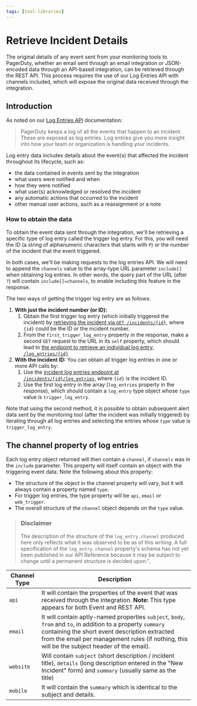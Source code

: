 ```yaml
---
tags: [tool-libraries]
---
```


# Retrieve Incident Details

The original details of any event sent from your monitoring tools to PagerDuty, whether an email sent through an email integration or JSON-encoded data through an API-based integration, can be retrieved through the REST API. This process requires the use of our Log Entries API with channels included, which will expose the original data received through the integration.

## Introduction

As noted on our [Log Entries API](https://api-reference.pagerduty.com/#!/Log_Entries/get_log_entries) documentation:

> PagerDuty keeps a log of all the events that happen to an incident. These are exposed as log entries. Log entries give you more insight into how your team or organization is handling your incidents.

Log entry data includes details about the event(s) that affected the incident throughout its lifecycle, such as:

* the data contained in events sent by the integration
* what users were notified and when
* how they were notified
* what user(s) acknowledged or resolved the incident
* any automatic actions that occurred to the incident
* other manual user actions, such as a reassignment or a note

### How to obtain the data

To obtain the event data sent through the integration, we'll be retrieving a specific type of log entry called the trigger log entry. For this, you will need the ID (a string of alphanumeric characters that starts with `P`) or the number of the incident that the event triggered.

In both cases, we'll be making requests to the log entries API. We will need to append the `channels` value to the array-type URL parameter `include[]` when obtaining log entries. In other words, the query part of the URL (after `?`) will contain `include[]=channels`, to enable including this feature in the response.

The two ways of getting the trigger log entry are as follows:

1. **With just the incident number (or ID):**
    1. Obtain the first trigger log entry (which initially triggered the incident) by [retrieving the incident via `GET /incidents/{id}`](https://api-reference.pagerduty.com/#!/Incidents/get_incidents_id), where `{id}` could be the ID or the incident number.
    2.  From the `first_trigger_log_entry` property in the response, make a second `GET` request to the URL in its `self` property, which should lead to [the endpoint to retrieve an individual log entry, `/log_entries/{id}`](https://api-reference.pagerduty.com/#!/Log_Entries/get_log_entries_id)
2. **With the incident ID:** You can obtain all trigger log entries in one or more API calls by:
    1. Use the [incident log entries endpoint at `/incidents/{id}/log_entries`](https://api-reference.pagerduty.com/#!/Incidents/get_incidents_id_log_entries), where `{id}` is the incident ID.
    2. Use the first log entry in the array (`log_entries` property in the response), which should contain a `log_entry` type object whose `type` value is `trigger_log_entry`.

Note that using the second method, it is possible to obtain subsequent alert data sent by the monitoring tool (after the incident was initially triggered) by iterating through all log entries and selecting the entries whose `type` value is `trigger_log_entry`.

## The channel property of log entries

Each log entry object returned will then contain a `channel`, if `channels` was in the `include` parameter. This property will itself contain an object with the triggering event data. Note the following about this property:

* The structure of the object in the channel property will vary, but it will always contain a property named `type`.
* For trigger log entries, the type property will be `api`, `email` or `web_trigger`.
* The overall structure of the `channel` object depends on the `type` value.

<!-- theme:info -->
> ### Disclaimer
> The description of the structure of the `log_entry.channel` produced here only reflects what it was observed to be as of this writing. A full specification of the `log_entry.channel` property's schema has not yet been published in our API Reference because it may be subject to change until a permanent structure is decided upon.",

Channel Type   | Description
-------------- | ------------
`api`          | It will contain the properties of the event that was received through the integration. **Note:** This type appears for both Event and REST API.
`email`        | It will contain aptly-named properties `subject`, `body`, `from` and `to`, in addition to a property `summary` containing the short event description extracted from the email per management rules (if nothing, this will be the subject header of the email).
`website`      | Will contain `subject` (short description / incident title), `details` (long description entered in the "New Incident" form) and `summary` (usually same as the title)
`mobile`       | It will contain the `summary` which is identical to the subject and details.

